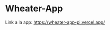 # Wheater-App

Link a la app: https://wheater-app-pi.vercel.app/
[](./public/Preview.png)     
                                                             
                                                                          
                            
